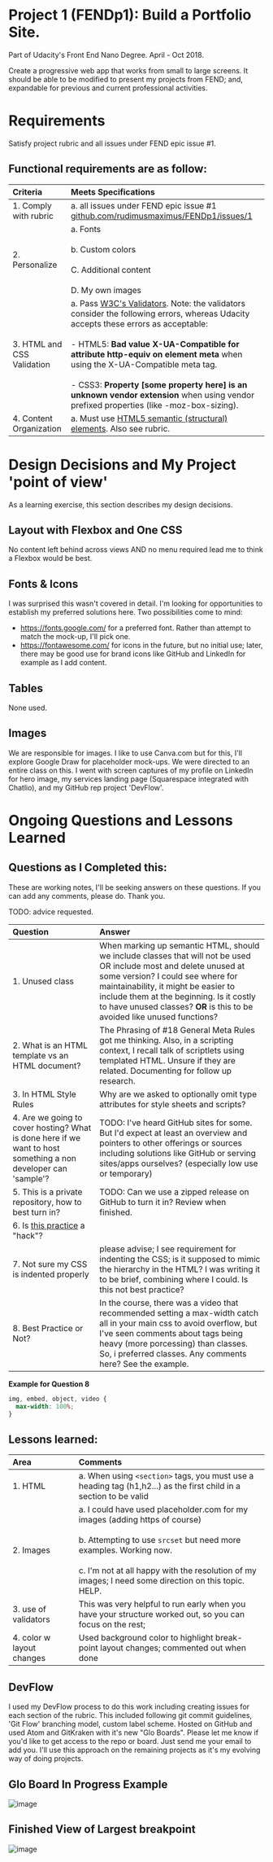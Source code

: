 # Project 1 (FENDp1): Build a Portfolio Site.  
Part of Udacity's Front End Nano Degree. April - Oct 2018.

Create a progressive web app that works from small to large screens.
It should be able to be modified to present my projects from FEND;
and, expandable for previous and current professional activities.

# Requirements

Satisfy project rubric and all issues under FEND epic issue #1.  

## Functional requirements are as follow:  

| Criteria | Meets Specifications |
| :--- | :--- |
| 1. Comply with rubric | a. all issues under FEND epic issue #1 [github.com/rudimusmaximus/FENDp1/issues/1](https://github.com/rudimusmaximus/FENDp1/issues/1) |
| 2. Personalize | a. Fonts <br/><br/> b. Custom colors <br/><br/> C. Additional content <br/><br/> D. My own images |
| 3. HTML and CSS Validation | a. Pass [W3C's Validators](http://validator.w3.org/). Note: the validators consider the following errors, whereas Udacity accepts these errors as acceptable: <br/><br/>  - HTML5: **Bad value X-UA-Compatible for attribute http-equiv on element meta** when using the X-UA-Compatible meta tag.<br/><br/> - CSS3: **Property [some property here] is an unknown vendor extension** when using vendor prefixed properties (like -moz-box-sizing).|
| 4. Content Organization | a. Must use [HTML5 semantic (structural) elements](https://www.w3.org/wiki/HTML_structural_elements#Enter_HTML5_structural_elements). Also see rubric. |  


# Design Decisions and My Project 'point of view'  

As a learning exercise, this section describes my design decisions.

## Layout with Flexbox and One CSS
No content left behind across views AND no menu required lead me to think a Flexbox would be best.

## Fonts & Icons  
I was surprised this wasn't covered in detail. I'm looking for opportunities to establish my preferred solutions here. Two possibilities come to mind:
 - https://fonts.google.com/ for a preferred font. Rather than attempt to match the mock-up, I'll pick one.
 - https://fontawesome.com/ for icons in the future, but no initial use; later, there may be good use for brand icons like GitHub and LinkedIn for example as I add content.  

## Tables  
None used.

## Images  
We are responsible for images. I like to use Canva.com but for this, I'll explore Google Draw for placeholder mock-ups. We were directed to an entire class on this. I went with screen captures of my profile on LinkedIn for hero image, my services landing page (Squarespace integrated with Chatlio), and my GitHub rep project 'DevFlow'.

# Ongoing Questions and Lessons Learned  

## Questions as I Completed this:  
These are working notes, I'll be seeking answers on these questions. If you can add any comments, please do. Thank you.  

TODO: advice requested.  

| Question | Answer |
| :--- | :--- |
| 1. Unused class | When marking up semantic HTML, should we include classes that will not be used OR include most and delete unused at some version? I could see where for maintainability, it might be easier to include them at the beginning. Is it costly to have unused classes? **OR** is this to be avoided like unused functions? |
| 2. What is an HTML template vs an HTML document? | The Phrasing of #18 General Meta Rules got me thinking. Also, in a scripting context, I recall talk of scriptlets using templated HTML. Unsure if they are related. Documenting for follow up research. |
| 3. In HTML Style Rules  | Why are we asked to optionally omit type attributes for style sheets and scripts? |
| 4. Are we going to cover hosting? What is done here if we want to host something a non developer can 'sample'? | TODO: I've heard GitHub sites for some. But I'd expect at least an overview and pointers to other offerings or sources including solutions like GitHub or serving sites/apps ourselves? (especially low use or temporary) |
| 5. This is a private repository, how to best turn in? | TODO: Can we use a zipped release on GitHub to turn it in? Review when finished. |
| 6. Is [this practice](https://css-tricks.com/inheriting-box-sizing-probably-slightly-better-best-practice/) a "hack"? | |  
| 7. Not sure my CSS is indented properly | please advise; I see requirement for indenting the CSS; is it supposed to mimic the hierarchy in the HTML? I was writing it to be brief, combining where I could. Is this not best practice? |
| 8. Best Practice or Not? | In the course, there was a video that recommended setting a max-width catch all in your main css to avoid overflow, but I've seen comments about tags being heavy (more porcessing) than classes. So, i preferred classes. Any comments here? See the example. |  

**Example for Question 8**
```css
img, embed, object, video {
  max-width: 100%;
}
```  

## Lessons learned:  

| Area | Comments |
| :--- | :--- |
| 1. HTML | a. When using `<section>` tags, you must use a heading tag (h1,h2...) as the first child in a section to be valid|
| 2. Images | a. I could have used placeholder.com for my images (adding https of course) <br/><br/> b. Attempting to use `srcset` but need more examples. Working now. <br/><br/> c. I'm not at all happy with the resolution of my images; I need some direction on this topic. HELP. |
| 3. use of validators | This was very helpful to run early when you have your structure worked out, so you can focus on the rest; |
| 4. color w layout changes | Used background color to highlight break-point layout changes; commented out when done |  

## DevFlow
I used my DevFlow process to do this work including creating issues for each section of the rubric. This included following git commit guidelines, 'Git Flow' branching model, custom label scheme. Hosted on GitHub and used Atom and GitKraken with it's new "Glo Boards".
Please let me know if you'd like to get access to the repo or board. Just send me your email to add you.
I'll use this approach on the remaining projects as it's my evolving way of doing projects.

## Glo Board In Progress Example
![image](https://app.gitkraken.com/api/glo/boards/5b1316054f33b715001b0476/attachments/5b160607c9b0cf0e0093b7b8)

## Finished View of Largest breakpoint
![image](https://app.gitkraken.com/api/glo/boards/5b1316054f33b715001b0476/attachments/5b16991ac9b0cf0e0093dd15)
